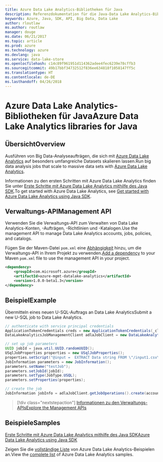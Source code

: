 ```yaml
---
title: Azure Data Lake Analytics-Bibliotheken für Java
description: Referenzdokumentation für die Java-Data Lake Analytics-Bibliotheken
keywords: Azure, Java, SDK, API, Big Data, Data Lake
author: rloutlaw
ms.author: routlaw
manager: douge
ms.date: 06/21/2017
ms.topic: article
ms.prod: azure
ms.technology: azure
ms.devlang: java
ms.service: data-lake-store
ms.openlocfilehash: c14c89f961951d114362adee4fec6239e78cffb3
ms.sourcegitcommit: 49b17bbf34732512f836ee634818f1058147ff5c
ms.translationtype: HT
ms.contentlocale: de-DE
ms.lasthandoff: 04/26/2018
---
```

# <a name="azure-data-lake-analytics-libraries-for-java"></a><span data-ttu-id="24126-104">Azure Data Lake Analytics-Bibliotheken für Java</span><span class="sxs-lookup"><span data-stu-id="24126-104">Azure Data Lake Analytics libraries for Java</span></span>

## <a name="overview"></a><span data-ttu-id="24126-105">Übersicht</span><span class="sxs-lookup"><span data-stu-id="24126-105">Overview</span></span>

<span data-ttu-id="24126-106">Ausführen von Big Data-Analyseaufträgen, die sich mit [Azure Data Lake Analytics](/azure/data-lake-analytics/data-lake-analytics-overview) auf besonders umfangreiche Datasets skalieren lassen.</span><span class="sxs-lookup"><span data-stu-id="24126-106">Run big data analysis jobs that scale to massive data sets with [Azure Data Lake Analytics](/azure/data-lake-analytics/data-lake-analytics-overview).</span></span>

<span data-ttu-id="24126-107">Informationen zu den ersten Schritten mit Azure Data Lake Analytics finden Sie unter [Erste Schritte mit Azure Data Lake Analytics mithilfe des Java SDK](/azure/data-lake-analytics/data-lake-analytics-get-started-java-sdk).</span><span class="sxs-lookup"><span data-stu-id="24126-107">To get started with Azure Data Lake Analytics, see [Get started with Azure Data Lake Analytics using Java SDK](/azure/data-lake-analytics/data-lake-analytics-get-started-java-sdk).</span></span>

## <a name="management-api"></a><span data-ttu-id="24126-108">Verwaltungs-API</span><span class="sxs-lookup"><span data-stu-id="24126-108">Management API</span></span>

<span data-ttu-id="24126-109">Verwenden Sie die Verwaltungs-API zum Verwalten von Data Lake Analytics-Konten, -Aufträgen, -Richtlinien und -Katalogen.</span><span class="sxs-lookup"><span data-stu-id="24126-109">Use the management API to manage Data Lake Analytics accounts, jobs, policies, and catalogs.</span></span>

<span data-ttu-id="24126-110">Fügen Sie der Maven-Datei `pom.xml` eine [Abhängigkeit](https://maven.apache.org/guides/getting-started/index.html#How_do_I_use_external_dependencies) hinzu, um die Verwaltungs-API in Ihrem Projekt zu verwenden.</span><span class="sxs-lookup"><span data-stu-id="24126-110">[Add a dependency](https://maven.apache.org/guides/getting-started/index.html#How_do_I_use_external_dependencies) to your Maven `pom.xml` file to use the management API in your project.</span></span>


```XML
<dependency>
    <groupId>com.microsoft.azure</groupId>
    <artifactId>azure-mgmt-datalake-analytics</artifactId>
    <version>1.0.0-beta1.3</version>
</dependency>
```

## <a name="example"></a><span data-ttu-id="24126-111">Beispiel</span><span class="sxs-lookup"><span data-stu-id="24126-111">Example</span></span>

<span data-ttu-id="24126-112">Übermitteln eines neuen U-SQL-Auftrags an Data Lake Analytics</span><span class="sxs-lookup"><span data-stu-id="24126-112">Submit a new U-SQL job to Data Lake Analytics.</span></span>

```java
// authenticate with service principal credentials
ApplicationTokenCredentials creds = new ApplicationTokenCredentials(_clientId, _tenantId, _clientSecret, null);
DataLakeAnalyticsJobManagementClient adlaJobClient = new DataLakeAnalyticsJobManagementClientImpl(creds);

// set up job parameters
UUID jobId = java.util.UUID.randomUUID();
USqlJobProperties properties = new USqlJobProperties();
properties.setScript("@input =  EXTRACT Data string FROM \"/input1.csv\" USING Extractors.Csv(); OUTPUT @input TO @\"/output1.csv\" USING Outputters.Csv();");
JobInformation parameters = new JobInformation();
parameters.setName("testJob");
parameters.setJobId(jobId);
parameters.setType(JobType.USQL);
parameters.setProperties(properties);

// create the job
JobInformation jobInfo = adlaJobClient.getJobOperations().create(accountName, jobId, parameters).getBody();

```

> [!div class="nextstepaction"]
> [<span data-ttu-id="24126-113">Informationen zu den Verwaltungs-APIs</span><span class="sxs-lookup"><span data-stu-id="24126-113">Explore the Management APIs</span></span>](/java/api/overview/azure/datalakeanalytics/management)

## <a name="samples"></a><span data-ttu-id="24126-114">Beispiele</span><span class="sxs-lookup"><span data-stu-id="24126-114">Samples</span></span>

<span data-ttu-id="24126-115">[Erste Schritte mit Azure Data Lake Analytics mithilfe des Java SDK][1]</span><span class="sxs-lookup"><span data-stu-id="24126-115">[Azure Data Lake Analytics using Java SDK][1]</span></span> 

[1]: https://docs.microsoft.com/azure/data-lake-analytics/data-lake-analytics-get-started-java-sdk

<span data-ttu-id="24126-116">Zeigen Sie die [vollständige Liste](https://azure.microsoft.com/resources/samples/?platform=java&term=analytics) von Azure Data Lake Analytics-Beispielen an.</span><span class="sxs-lookup"><span data-stu-id="24126-116">View the [complete list](https://azure.microsoft.com/resources/samples/?platform=java&term=analytics) of Azure Data Lake Analytics samples.</span></span>
